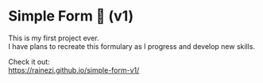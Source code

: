 # Simple Form 📝 (v1)

This is my first project ever. <br>
I have plans to recreate this formulary as I progress and develop new skills. <br>

Check it out: <br>
https://rainezi.github.io/simple-form-v1/
